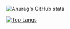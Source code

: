 ![Anurag's GitHub stats](https://github-readme-stats.vercel.app/api?username=BigLad23&show_icons=true&theme=dracula)

[![Top Langs](https://github-readme-stats.vercel.app/api/top-langs/?username=BigLad23&langs_count=10)](https://github.com/anuraghazra/github-readme-stats)


